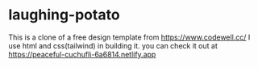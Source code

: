 # laughing-potato

This is a clone of a free design template from https://www.codewell.cc/
I use html and css(tailwind) in building it.
you can check it out at https://peaceful-cuchufli-6a6814.netlify.app
